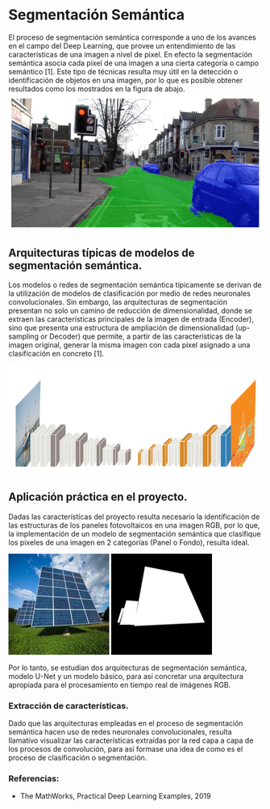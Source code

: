 # Segmentación Semántica

El proceso de segmentación semántica corresponde a uno de los avances en el campo del Deep Learning, que provee un entendimiento de las características de una imagen a nivel de pixel. En efecto la segmentación semántica asocia cada pixel de una imagen a una cierta categoría o campo semántico [1].
Este tipo de técnicas resulta muy útil en la detección o identificación de objetos en una imagen, por lo que es posible obtener resultados como los mostrados en la figura de abajo.
![Ejemplo](https://github.com/AndresFlorez-Git/Proyecto_Electronica/blob/master/Segmentacion%20Semantica%20Git/Figures%20README/ejemplo_segmentacion.png)
## Arquitecturas típicas de modelos de segmentación semántica.
Los modelos o redes de segmentación semántica típicamente se derivan de la utilización de modelos de clasificación por medio de redes neuronales convolucionales.
Sin embargo, las arquitecturas de segmentación presentan no solo un camino de reducción de dimensionalidad, donde se extraen las características principales de la imagen de entrada (Encoder), sino que presenta una estructura de ampliación de dimensionalidad (up-sampling or Decoder) que permite, a partir de las características de la imagen original, generar la misma imagen con cada pixel asignado a una clasificación en concreto [1].

![arc_segmentacion](https://github.com/AndresFlorez-Git/Proyecto_Electronica/blob/master/Segmentacion%20Semantica%20Git/Figures%20README/arc_segmentacion.png)

## Aplicación práctica en el proyecto.
Dadas las características del proyecto resulta necesario la identificación de las estructuras de los paneles fotovoltaicos en una imagen RGB, por lo que, la implementación de un modelo de segmentación semántica que clasifique los pixeles de una imagen en 2 categorías (Panel o Fondo), resulta ideal.

![imagen](https://github.com/AndresFlorez-Git/Proyecto_Electronica/blob/master/Segmentacion%20Semantica%20Git/Data%20Set/Images/8.jpg)
![mascara](https://github.com/AndresFlorez-Git/Proyecto_Electronica/blob/master/Segmentacion%20Semantica%20Git/Data%20Set/Masks/Label_8.png)

Por lo tanto, se estudian dos arquitecturas de segmentación semántica, modelo U-Net y un modelo básico, para así concretar una arquitectura apropiada para el procesamiento en tiempo real de imágenes RGB. 


### Extracción de características.
Dado que las arquitecturas empleadas en el proceso de segmentación semántica hacen uso de redes neuronales convolucionales, resulta llamativo visualizar las características extraídas por la red capa a capa de los procesos de convolución, para así formase una idea de como es el proceso de clasificación o segmentación.




### Referencias:
- The MathWorks, Practical Deep Learning Examples, 2019
